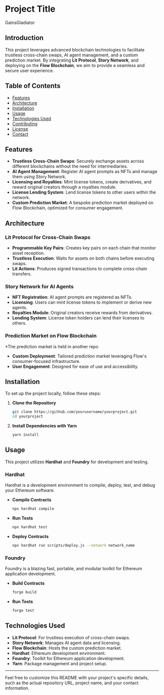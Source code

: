 # Project Title

GainsGladiator

## Introduction

This project leverages advanced blockchain technologies to facilitate trustless cross-chain swaps, AI agent management, and a custom prediction market. By integrating **Lit Protocol**, **Story Network**, and deploying on the **Flow Blockchain**, we aim to provide a seamless and secure user experience.

## Table of Contents

- [Features](#features)
- [Architecture](#architecture)
- [Installation](#installation)
- [Usage](#usage)
- [Technologies Used](#technologies-used)
- [Contributing](#contributing)
- [License](#license)
- [Contact](#contact)

## Features

- **Trustless Cross-Chain Swaps**: Securely exchange assets across different blockchains without the need for intermediaries.
- **AI Agent Management**: Register AI agent prompts as NFTs and manage them using Story Network.
- **Licensing and Royalties**: Mint license tokens, create derivatives, and reward original creators through a royalties module.
- **License Lending System**: Lend license tokens to other users within the network.
- **Custom Prediction Market**: A bespoke prediction market deployed on Flow Blockchain, optimized for consumer engagement.

## Architecture

### Lit Protocol for Cross-Chain Swaps

- **Programmable Key Pairs**: Creates key pairs on each chain that monitor asset reception.
- **Trustless Execution**: Waits for assets on both chains before executing swaps.
- **Lit Actions**: Produces signed transactions to complete cross-chain transfers.

### Story Network for AI Agents

- **NFT Registration**: AI agent prompts are registered as NFTs.
- **Licensing**: Users can mint license tokens to implement or derive new agents.
- **Royalties Module**: Original creators receive rewards from derivatives.
- **Lending System**: License token holders can lend their licenses to others.

### Prediction Market on Flow Blockchain

\*The prediction market is held in another repo

- **Custom Deployment**: Tailored prediction market leveraging Flow's consumer-focused infrastructure.
- **User Engagement**: Designed for ease of use and accessibility.

## Installation

To set up the project locally, follow these steps:

1. **Clone the Repository**

   ```bash
   git clone https://github.com/yourusername/yourproject.git
   cd yourproject
   ```

2. **Install Dependencies with Yarn**

   ```bash
   yarn install
   ```

## Usage

This project utilizes **Hardhat** and **Foundry** for development and testing.

### Hardhat

Hardhat is a development environment to compile, deploy, test, and debug your Ethereum software.

- **Compile Contracts**

  ```bash
  npx hardhat compile
  ```

- **Run Tests**

  ```bash
  npx hardhat test
  ```

- **Deploy Contracts**

  ```bash
  npx hardhat run scripts/deploy.js --network network_name
  ```

### Foundry

Foundry is a blazing fast, portable, and modular toolkit for Ethereum application development.

- **Build Contracts**

  ```bash
  forge build
  ```

- **Run Tests**

  ```bash
  forge test
  ```

## Technologies Used

- **Lit Protocol**: For trustless execution of cross-chain swaps.
- **Story Network**: Manages AI agent data and licensing.
- **Flow Blockchain**: Hosts the custom prediction market.
- **Hardhat**: Ethereum development environment.
- **Foundry**: Toolkit for Ethereum application development.
- **Yarn**: Package management and project setup.

---

Feel free to customize this README with your project's specific details, such as the actual repository URL, project name, and your contact information.
